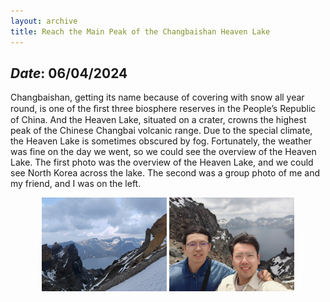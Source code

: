 ```yaml
---
layout: archive
title: Reach the Main Peak of the Changbaishan Heaven Lake
---
```


## *Date*: 06/04/2024

Changbaishan, getting its name because of covering with snow all year round, is one of the ﬁrst three biosphere reserves in the People’s Republic of China. And the Heaven Lake, situated on a crater, crowns the highest peak of the Chinese Changbai volcanic range. Due to the special climate, the Heaven Lake is sometimes obscured by fog. Fortunately, the weather was fine on the day we went, so we could see the overview of the Heaven Lake. The first photo was the overview of the Heaven Lake, and we could see North Korea across the lake. The second was a group photo of me and my friend, and I was on the left.

<figure>
  <center>
    <img src="/news/imgs/changbai_1.png" width="200"/>
    <img src="/news/imgs/changbai_2.png" width="200"/>
  </center>
</figure>

